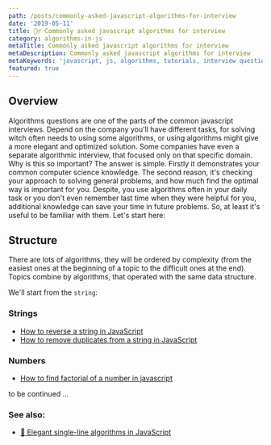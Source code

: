 ```yaml
---
path: /posts/commonly-asked-javascript-algorithms-for-interview
date: '2019-05-11'
title: 🤷‍♂️ Commonly asked javascript algorithms for interview
category: algorithms-in-js
metaTitle: Commonly asked javascript algorithms for interview
metaDescription: Commonly asked javascript algorithms for interview
metaKeywords: 'javascript, js, algorithms, tutorials, interview questions'
featured: true
---
```


## Overview

Algorithms questions are one of the parts of the common javascript interviews. Depend on the company you'll have different tasks, for solving witch often needs to using some algorithms, or using algorithms might give a more elegant and optimized solution. Some companies have even a separate algorithmic interview, that focused only on that specific domain. Why is this so important? The answer is simple. Firstly it demonstrates your common computer science knowledge. The second reason, it's checking your approach to solving general problems, and how much find the optimal way is important for you. Despite, you use algorithms often in your daily task or you don't even remember last time when they were helpful for you, additional knowledge can save your time in future problems. So, at least it's useful to be familiar with them. Let's start here:

## Structure

There are lots of algorithms, they will be ordered by complexity (from the easiest ones at the beginning of a topic to the difficult ones at the end). Topics combine by algorithms, that operated with the same data structure. 

We'll start from the ```string```:

### Strings

* [How to reverse a string in JavaScript](/posts/how-to-reverse-string-in-javascript)
* [How to remove duplicates from a string in JavaScript](/posts/how-to-remove-duplicates-from-string-in-javascript)


### Numbers

* [How to find factorial of a number in javascript](/posts/how-to-find-factorial-of-number-in-javascript)


to be continued ...
<br />

### See also:
* [🥇 Elegant single-line algorithms in JavaScript](/posts/elegant-single-line-algorithms-in-js)

<br />
<br />
<br />
